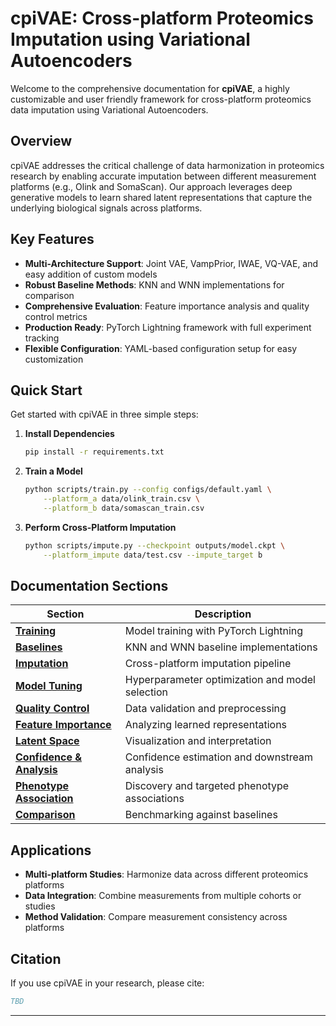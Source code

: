 # cpiVAE: Cross-platform Proteomics Imputation using Variational Autoencoders

Welcome to the comprehensive documentation for **cpiVAE**, a highly customizable and user friendly framework for cross-platform proteomics data imputation using Variational Autoencoders.

## Overview

cpiVAE addresses the critical challenge of data harmonization in proteomics research by enabling accurate imputation between different measurement platforms (e.g., Olink and SomaScan). Our approach leverages deep generative models to learn shared latent representations that capture the underlying biological signals across platforms.

## Key Features

- **Multi-Architecture Support**: Joint VAE, VampPrior, IWAE, VQ-VAE, and easy addition of custom models
- **Robust Baseline Methods**: KNN and WNN implementations for comparison
- **Comprehensive Evaluation**: Feature importance analysis and quality control metrics
- **Production Ready**: PyTorch Lightning framework with full experiment tracking
- **Flexible Configuration**: YAML-based configuration setup for easy customization

## Quick Start

Get started with cpiVAE in three simple steps:

1. **Install Dependencies**
   ```bash
   pip install -r requirements.txt
   ```

2. **Train a Model**
   ```bash
   python scripts/train.py --config configs/default.yaml \
       --platform_a data/olink_train.csv \
       --platform_b data/somascan_train.csv
   ```

3. **Perform Cross-Platform Imputation**
   ```bash
   python scripts/impute.py --checkpoint outputs/model.ckpt \
       --platform_impute data/test.csv --impute_target b
   ```

## Documentation Sections

| Section | Description |
|---------|-------------|
| [**Training**](train.md) | Model training with PyTorch Lightning |
| [**Baselines**](baselines.md) | KNN and WNN baseline implementations |
| [**Imputation**](impute.md) | Cross-platform imputation pipeline |
| [**Model Tuning**](tune.md) | Hyperparameter optimization and model selection |
| [**Quality Control**](quality_control.md) | Data validation and preprocessing |
| [**Feature Importance**](feature_importance.md) | Analyzing learned representations |
| [**Latent Space**](latent_space.md) | Visualization and interpretation |
| [**Confidence & Analysis**](confidence.md) | Confidence estimation and downstream analysis |
| [**Phenotype Association**](phenotype_association.md) | Discovery and targeted phenotype associations |
| [**Comparison**](comparison.md) | Benchmarking against baselines |


## Applications

- **Multi-platform Studies**: Harmonize data across different proteomics platforms
- **Data Integration**: Combine measurements from multiple cohorts or studies  
- **Method Validation**: Compare measurement consistency across platforms

## Citation

If you use cpiVAE in your research, please cite:

```bibtex
TBD
```

---
